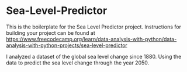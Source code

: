 # Sea-Level-Predictor

This is the boilerplate for the Sea Level Predictor project. Instructions for building your project can be found at https://www.freecodecamp.org/learn/data-analysis-with-python/data-analysis-with-python-projects/sea-level-predictor

I analyzed a dataset of the global sea level change since 1880. Using the data to predict the sea level change through the year 2050.
